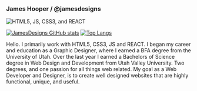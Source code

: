### James Hooper / @jamesdesigns


<img src="https://www.artistjameshooper.com/img/my-skills.png" alt="HTML5, JS, CSS3, and REACT" />

[![JamesDesigns GitHub stats](https://github-readme-stats.vercel.app/api?username=jamesdesigns)](https://github.com/jamesdesigns/github-readme-stats) 
[![Top Langs](https://github-readme-stats.vercel.app/api/top-langs/?username=jamesdesigns&layout=compact&hide=C++)](https://github.com/jamesdesigns/github-readme-stats)

Hello. I primarily work with HTML5, CSS3, JS and REACT. I began my career and education as a Graphic Designer, where I earned a BFA degree from the University of Utah. Over the last year I earned a Bachelors of Science degree in Web Design and Development from Utah Valley University. Two degrees, and one passion for all things web related. My goal as a Web Developer and Designer, is to create well designed websites that are highly functional, unique, and useful. 



